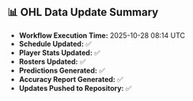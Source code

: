 ## 📊 OHL Data Update Summary
- **Workflow Execution Time:** 2025-10-28 08:14 UTC
- **Schedule Updated:** ✅
- **Player Stats Updated:** ✅
- **Rosters Updated:** ✅
- **Predictions Generated:** ✅
- **Accuracy Report Generated:** ✅
- **Updates Pushed to Repository:** ✅
